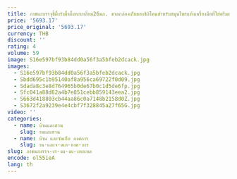 ```yaml
---
title: ภาชนะบรรจุขี้ผึ้งรังผึ้งผึ้งหกเหลี่ยม26มล. ขวดกล่องเก็บของซิลิโคนสำหรับสมุนไพรแห้งเครื่องมือที่ใส่ครีมแต่งหน้า ni31
price: '5693.17'
price_original: '5693.17'
currency: THB
discount: ''
rating: 4
volume: 59
image: S16e597bf93b84dd0a56f3a5bfeb2dcack.jpg
images:
  - S16e597bf93b84dd0a56f3a5bfeb2dcack.jpg
  - Sbdd695c1b95140af8a956ca69722f0d09.jpg
  - Sdada8c3e8d764965b0de67b0c1d5de6fp.jpg
  - Sfc041a88d62a4b7e851cebb859143eea2.jpg
  - S663d418803cb44aa86c0a7148b2158d0Z.jpg
  - S3672f2a9239e4e4cbf7f328845a27f65G.jpg
video: ''
categories:
  - name: บ้านและสวน
    slug: านและสวน
  - name: บ้าน และจัดเก็บ องค์การ
    slug: าน-และจ-ดเก-องค-การ
slug: ภาชนะบรรจ-งร-งผ-งผ-งหกเหล
encode: ol55ieA
lang: th
---
```

  